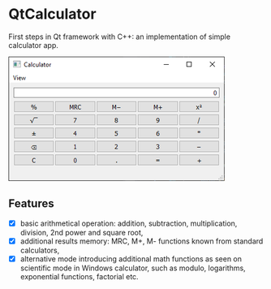 # QtCalculator
First steps in Qt framework with C++: an implementation of simple calculator app.

![Calculator window screenshot](https://github.com/kszapsza/QtCalculator/raw/master/calc.png)

## Features
- [x] basic arithmetical operation: addition, subtraction, multiplication, division, 2nd power and square root,
- [x] additional results memory: MRC, M+, M- functions known from standard calculators,
- [x] alternative mode introducing additional math functions as seen on scientific mode in Windows calculator, such as
modulo, logarithms, exponential functions, factorial etc.